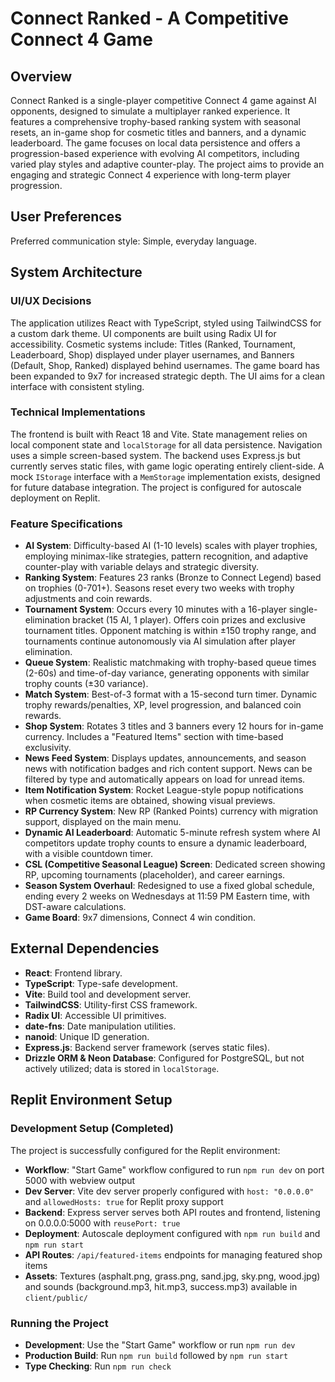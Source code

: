 # Connect Ranked - A Competitive Connect 4 Game

## Overview

Connect Ranked is a single-player competitive Connect 4 game against AI opponents, designed to simulate a multiplayer ranked experience. It features a comprehensive trophy-based ranking system with seasonal resets, an in-game shop for cosmetic titles and banners, and a dynamic leaderboard. The game focuses on local data persistence and offers a progression-based experience with evolving AI competitors, including varied play styles and adaptive counter-play. The project aims to provide an engaging and strategic Connect 4 experience with long-term player progression.

## User Preferences

Preferred communication style: Simple, everyday language.

## System Architecture

### UI/UX Decisions

The application utilizes React with TypeScript, styled using TailwindCSS for a custom dark theme. UI components are built using Radix UI for accessibility. Cosmetic systems include: Titles (Ranked, Tournament, Leaderboard, Shop) displayed under player usernames, and Banners (Default, Shop, Ranked) displayed behind usernames. The game board has been expanded to 9x7 for increased strategic depth. The UI aims for a clean interface with consistent styling.

### Technical Implementations

The frontend is built with React 18 and Vite. State management relies on local component state and `localStorage` for all data persistence. Navigation uses a simple screen-based system. The backend uses Express.js but currently serves static files, with game logic operating entirely client-side. A mock `IStorage` interface with a `MemStorage` implementation exists, designed for future database integration. The project is configured for autoscale deployment on Replit.

### Feature Specifications

-   **AI System**: Difficulty-based AI (1-10 levels) scales with player trophies, employing minimax-like strategies, pattern recognition, and adaptive counter-play with variable delays and strategic diversity.
-   **Ranking System**: Features 23 ranks (Bronze to Connect Legend) based on trophies (0-701+). Seasons reset every two weeks with trophy adjustments and coin rewards.
-   **Tournament System**: Occurs every 10 minutes with a 16-player single-elimination bracket (15 AI, 1 player). Offers coin prizes and exclusive tournament titles. Opponent matching is within ±150 trophy range, and tournaments continue autonomously via AI simulation after player elimination.
-   **Queue System**: Realistic matchmaking with trophy-based queue times (2-60s) and time-of-day variance, generating opponents with similar trophy counts (±30 variance).
-   **Match System**: Best-of-3 format with a 15-second turn timer. Dynamic trophy rewards/penalties, XP, level progression, and balanced coin rewards.
-   **Shop System**: Rotates 3 titles and 3 banners every 12 hours for in-game currency. Includes a "Featured Items" section with time-based exclusivity.
-   **News Feed System**: Displays updates, announcements, and season news with notification badges and rich content support. News can be filtered by type and automatically appears on load for unread items.
-   **Item Notification System**: Rocket League-style popup notifications when cosmetic items are obtained, showing visual previews.
-   **RP Currency System**: New RP (Ranked Points) currency with migration support, displayed on the main menu.
-   **Dynamic AI Leaderboard**: Automatic 5-minute refresh system where AI competitors update trophy counts to ensure a dynamic leaderboard, with a visible countdown timer.
-   **CSL (Competitive Seasonal League) Screen**: Dedicated screen showing RP, upcoming tournaments (placeholder), and career earnings.
-   **Season System Overhaul**: Redesigned to use a fixed global schedule, ending every 2 weeks on Wednesdays at 11:59 PM Eastern time, with DST-aware calculations.
-   **Game Board**: 9x7 dimensions, Connect 4 win condition.

## External Dependencies

-   **React**: Frontend library.
-   **TypeScript**: Type-safe development.
-   **Vite**: Build tool and development server.
-   **TailwindCSS**: Utility-first CSS framework.
-   **Radix UI**: Accessible UI primitives.
-   **date-fns**: Date manipulation utilities.
-   **nanoid**: Unique ID generation.
-   **Express.js**: Backend server framework (serves static files).
-   **Drizzle ORM & Neon Database**: Configured for PostgreSQL, but not actively utilized; data is stored in `localStorage`.

## Replit Environment Setup

### Development Setup (Completed)

The project is successfully configured for the Replit environment:

- **Workflow**: "Start Game" workflow configured to run `npm run dev` on port 5000 with webview output
- **Dev Server**: Vite dev server properly configured with `host: "0.0.0.0"` and `allowedHosts: true` for Replit proxy support
- **Backend**: Express server serves both API routes and frontend, listening on 0.0.0.0:5000 with `reusePort: true`
- **Deployment**: Autoscale deployment configured with `npm run build` and `npm run start`
- **API Routes**: `/api/featured-items` endpoints for managing featured shop items
- **Assets**: Textures (asphalt.png, grass.png, sand.jpg, sky.png, wood.jpg) and sounds (background.mp3, hit.mp3, success.mp3) available in `client/public/`

### Running the Project

- **Development**: Use the "Start Game" workflow or run `npm run dev`
- **Production Build**: Run `npm run build` followed by `npm run start`
- **Type Checking**: Run `npm run check`
